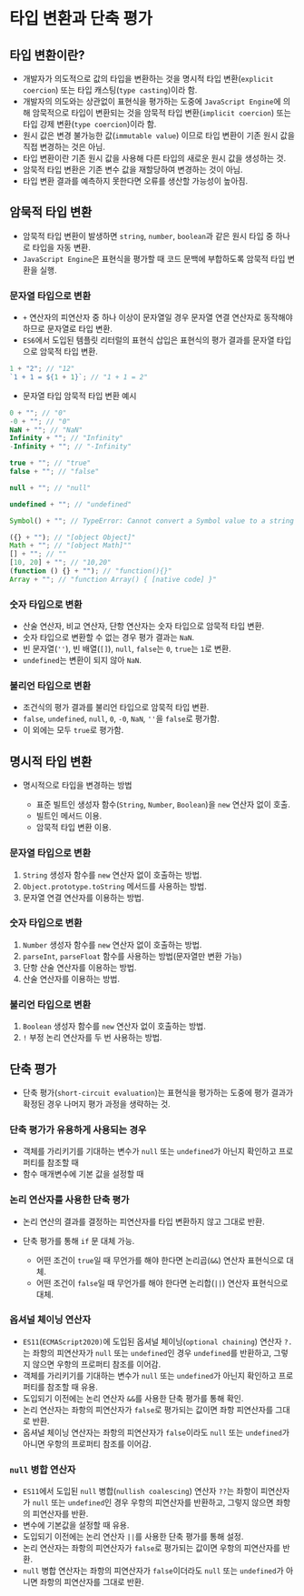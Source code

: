 # 타입 변환과 단축 평가

## 타입 변환이란?

- 개발자가 의도적으로 값의 타입을 변환하는 것을 명시적 타입 변환(`explicit coercion`) 또는 타입 캐스팅(`type casting`)이라 함.
- 개발자의 의도와는 상관없이 표현식을 평가하는 도중에 `JavaScript Engine`에 의해 암묵적으로 타입이 변환되는 것을 암묵적 타입 변환(`implicit coercion`) 또는 타입 강제 변환(`type coercion`)이라 함.
- 원시 값은 변경 불가능한 값(`immutable value`) 이므로 타입 변환이 기존 원시 값을 직접 변경하는 것은 아님.
- 타입 변환이란 기존 원시 값을 사용해 다른 타입의 새로운 원시 값을 생성하는 것.
- 암묵적 타입 변환은 기존 변수 값을 재할당하여 변경하는 것이 아님.
- 타입 변환 결과를 예측하지 못한다면 오류를 생산할 가능성이 높아짐.

## 암묵적 타입 변환

- 암묵적 타입 변환이 발생하면 `string`, `number`, `boolean`과 같은 원시 타입 중 하나로 타입을 자동 변환.
- `JavaScript Engine`은 표현식을 평가할 때 코드 문백에 부합하도록 암묵적 타입 변환을 실행.

### 문자열 타입으로 변환

- `+` 연산자의 피연산자 중 하나 이상이 문자열일 경우 문자열 연결 연산자로 동작해야 하므로 문자열로 타입 변환.
- `ES6`에서 도입된 템플릿 리터럴의 표현식 삽입은 표현식의 평가 결과를 문자열 타입으로 암묵적 타입 변환.

```js
1 + "2"; // "12"
`1 + 1 = ${1 + 1}`; // "1 + 1 = 2"
```

- 문자열 타입 암묵적 타입 변환 예시

```js
0 + ""; // "0"
-0 + ""; // "0"
NaN + ""; // "NaN"
Infinity + ""; // "Infinity"
-Infinity + ""; // "-Infinity"

true + ""; // "true"
false + ""; // "false"

null + ""; // "null"

undefined + ""; // "undefined"

Symbol() + ""; // TypeError: Cannot convert a Symbol value to a string

({} + ""); // "[object Object]"
Math + ""; // "[object Math]""
[] + ""; // ""
[10, 20] + ""; // "10,20"
(function () {} + ""); // "function(){}"
Array + ""; // "function Array() { [native code] }"
```

### 숫자 타입으로 변환

- 산술 연산자, 비교 연산자, 단항 연산자는 숫자 타입으로 암묵적 타입 변환.
- 숫자 타입으로 변환할 수 없는 경우 평가 결과는 `NaN`.
- 빈 문자열(`''`), 빈 배열(`[]`), `null`, `false`는 `0`, `true`는 `1`로 변환.
- `undefined`는 변환이 되지 않아 `NaN`.

### 불리언 타입으로 변환

- 조건식의 평가 결과를 불리언 타입으로 암묵적 타입 변환.
- `false`, `undefined`, `null`, `0`, `-0`, `NaN`, `''`을 `false`로 평가함.
- 이 외에는 모두 `true`로 평가함.

## 명시적 타입 변환

- 명시적으로 타입을 변경하는 방법

  - 표준 빌트인 생성자 함수(`String`, `Number`, `Boolean`)을 `new` 연산자 없이 호출.
  - 빌트인 메서드 이용.
  - 암묵적 타입 변환 이용.

### 문자열 타입으로 변환

1. `String` 생성자 함수를 `new` 연산자 없이 호출하는 방법.
2. `Object.prototype.toString` 메서드를 사용하는 방법.
3. 문자열 연결 연산자를 이용하는 방법.

### 숫자 타입으로 변환

1. `Number` 생성자 함수를 `new` 연산자 없이 호출하는 방법.
2. `parseInt`, `parseFloat` 함수를 사용하는 방법(문자열만 변환 가능)
3. 단항 산술 연산자를 이용하는 방법.
4. 산술 연산자를 이용하는 방법.

### 불리언 타입으로 변환

1. `Boolean` 생성자 함수를 `new` 연산자 없이 호출하는 방법.
2. `!` 부정 논리 연산자를 두 번 사용하는 방법.

## 단축 평가

- 단축 평가(`short-circuit evaluation`)는 표현식을 평가하는 도중에 평가 결과가 확정된 경우 나머지 평가 과정을 생략하는 것.

### 단축 평가가 유용하게 사용되는 경우

- 객체를 가리키기를 기대하는 변수가 `null` 또는 `undefined`가 아닌지 확인하고 프로퍼티를 참조할 때
- 함수 매개변수에 기본 값을 설정할 때

### 논리 연산자를 사용한 단축 평가

- 논리 연산의 결과를 결정하는 피연산자를 타입 변환하지 않고 그대로 반환.
- 단축 평가를 통해 `if` 문 대체 가능.

  - 어떤 조건이 `true`일 때 무언가를 해야 한다면 논리곱(`&&`) 연산자 표현식으로 대체.
  - 어떤 조건이 `false`일 때 무언가를 해야 한다면 논리합(`||`) 연산자 표현식으로 대체.

### 옵셔널 체이닝 연산자

- `ES11`(`ECMAScript2020)`에 도입된 옵셔널 체이닝(`optional chaining`) 연산자 `?.`는 좌항의 피연산자가 `null` 또는 `undefined`인 경우 `undefined`를 반환하고, 그렇지 않으면 우항의 프로퍼티 참조를 이어감.
- 객체를 가리키기를 기대하는 변수가 `null` 또는 `undefined`가 아닌지 확인하고 프로퍼티를 참조할 때 유용.
- 도입되기 이전에는 논리 연산자 `&&`를 사용한 단축 평가를 통해 확인.
- 논리 연산자는 좌항의 피연산자가 `false`로 평가되는 값이면 좌항 피연산자를 그대로 반환.
- 옵셔널 체이닝 연산자는 좌항의 피연산자가 `false`이라도 `null` 또는 `undefined`가 아니면 우항의 프로퍼티 참조를 이어감.

### `null` 병합 연산자

- `ES11`에서 도입된 `null` 병합(`nullish coalescing`) 연산자 `??`는 좌항이 피연산자가 `null` 또는 `undefined`인 경우 우항의 피연산자를 반환하고, 그렇지 않으면 좌항의 피연산자를 반환.
- 변수에 기본값을 설정할 때 유용.
- 도입되기 이전에는 논리 연산자 `||`를 사용한 단축 평가를 통해 설정.
- 논리 연산자는 좌항의 피연산자가 `false`로 평가되는 값이면 우항의 피연산자를 반환.
- `null` 병합 연산자는 좌항의 피연산자가 `false`이더라도 `null` 또는 `undefined`가 아니면 좌항의 피연산자를 그대로 반환.
